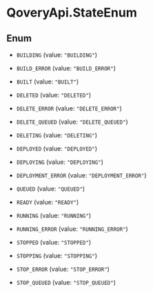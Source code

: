 # QoveryApi.StateEnum

## Enum


* `BUILDING` (value: `"BUILDING"`)

* `BUILD_ERROR` (value: `"BUILD_ERROR"`)

* `BUILT` (value: `"BUILT"`)

* `DELETED` (value: `"DELETED"`)

* `DELETE_ERROR` (value: `"DELETE_ERROR"`)

* `DELETE_QUEUED` (value: `"DELETE_QUEUED"`)

* `DELETING` (value: `"DELETING"`)

* `DEPLOYED` (value: `"DEPLOYED"`)

* `DEPLOYING` (value: `"DEPLOYING"`)

* `DEPLOYMENT_ERROR` (value: `"DEPLOYMENT_ERROR"`)

* `QUEUED` (value: `"QUEUED"`)

* `READY` (value: `"READY"`)

* `RUNNING` (value: `"RUNNING"`)

* `RUNNING_ERROR` (value: `"RUNNING_ERROR"`)

* `STOPPED` (value: `"STOPPED"`)

* `STOPPING` (value: `"STOPPING"`)

* `STOP_ERROR` (value: `"STOP_ERROR"`)

* `STOP_QUEUED` (value: `"STOP_QUEUED"`)


